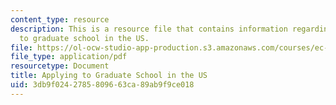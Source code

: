 ```yaml
---
content_type: resource
description: This is a resource file that contains information regarding applying
  to graduate school in the US.
file: https://ol-ocw-studio-app-production.s3.amazonaws.com/courses/ec-s01-internet-technology-in-local-and-global-communities-spring-2005-summer-2005/3db9f0242785809663ca89ab9f9ce018_MITEC_S01S05_grad_school.pdf
file_type: application/pdf
resourcetype: Document
title: Applying to Graduate School in the US
uid: 3db9f024-2785-8096-63ca-89ab9f9ce018
---
```

